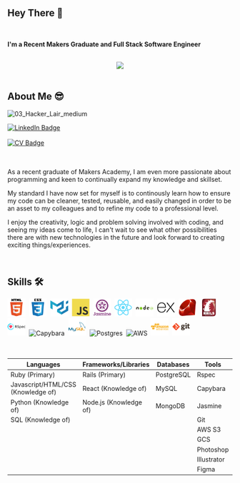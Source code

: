 ## Hey There :slightly_smiling_face:

<br>

**I'm a Recent Makers Graduate and Full Stack Software Engineer**
<br />
<br>

<div id="header" align="center">
  <kbd>
    <img src="https://media.giphy.com/media/dbtDDSvWErdf2/giphy.gif"/>
  </kbd>
</div>
<br>

## About Me  :sunglasses:

![03_Hacker_Lair_medium](https://user-images.githubusercontent.com/79875785/162515537-0df53aad-2a25-4667-96f9-1d7276fdfba3.jpg)


<div id="badges" align="left">
  <a href="https://www.linkedin.com/in/adam-mccormack-545b34157/">
    <img src="https://img.shields.io/badge/LinkedIn-blue?style=for-the-badge&logo=linkedin&logoColor=white" alt="LinkedIn Badge"/>
  </a>
<br>
<br>
  <a href="https://github.com/alldigits/CV/blob/master/README.md">
    <img src="https://user-images.githubusercontent.com/79875785/162441784-bce77379-6e2e-40fb-a9fe-be67279a44d1.png" alt="CV Badge" width="70" />
  </a>
  
<br>
<br>
<br>
  
As a recent graduate of Makers Academy, I am even more passionate about programming and keen to continually expand my knowledge and skillset. 
  
My standard I have now set for myself is to continously learn how to ensure my code can be cleaner, tested, reusable, and easily changed in order to be an asset to my colleagues and to refine my code to a professional level. 
  
I enjoy the creativity, logic and problem solving involved with coding, and seeing my ideas come to life, I can't wait to see what other possibilities there are with new technologies in the future and look forward to creating exciting things/experiences.
  
</div>

<br>
 
## Skills :hammer_and_wrench:
  
 <div>
  <img src="https://github.com/devicons/devicon/blob/master/icons/html5/html5-original-wordmark.svg" title="Html5" alt="Html5" width="40" height="40"/>&nbsp;
  <img src="https://github.com/devicons/devicon/blob/master/icons/css3/css3-original-wordmark.svg" title="CSS3" alt="CSS3" width="40" height="40"/>&nbsp;
  <img src="https://github.com/devicons/devicon/blob/master/icons/materialui/materialui-original.svg" title="Material UI" alt="Material UI" width="40" height="40"/>&nbsp;
  <img src="https://github.com/devicons/devicon/blob/master/icons/javascript/javascript-original.svg" title="Javascript" alt="Javascript" width="40" height="40"/>&nbsp;
  <img src="https://github.com/devicons/devicon/blob/master/icons/jasmine/jasmine-plain-wordmark.svg" title="Jasmine" alt="Jasmine" width="40" height="40"/>&nbsp;
  <img src="https://github.com/devicons/devicon/blob/master/icons/react/react-original.svg" title="React" alt="React" width="40" height="40"/>&nbsp;
  <img src="https://github.com/devicons/devicon/blob/master/icons/nodejs/nodejs-original-wordmark.svg" title="NodeJS" alt="NodeJS" width="40" height="40"/>&nbsp;
  <img src="https://github.com/devicons/devicon/blob/master/icons/express/express-original.svg" title="Express" alt="Express " width="40" height="40"/>&nbsp;
  <img src="https://github.com/devicons/devicon/blob/master/icons/ruby/ruby-original.svg"  title="Ruby" alt="Ruby" width="40" height="40"/>&nbsp;
  <img src="https://github.com/devicons/devicon/blob/master/icons/rails/rails-original-wordmark.svg" title="Rails" alt="Rails" width="40" height="40"/>&nbsp;
<imgsrc="https://camo.githubusercontent.com/4728a651a533a544707ba2d71b0b04e2b0a01adaccef94ef33f27a4fa4d9d3db/68747470733a2f2f63646e2e776f726c64766563746f726c6f676f2e636f6d2f6c6f676f732f73696e617472612e737667" title="Sinatra" alt="Sinatra" width="40" height="40"/>&nbsp;
<img src="https://github.com/devicons/devicon/blob/master/icons/rspec/rspec-original-wordmark.svg" title="Rspec" alt="Rspec" width="40" height="40"/>&nbsp;
<img src="https://camo.githubusercontent.com/105d6aa4ccfe106979d0628bcfd9cebb5640cbd657c39a849e9ab8201ec87fcb/68747470733a2f2f7777772e6d61696c736c7572702e636f6d2f6173736574732f6272616e64732f63617079626172612e706e67" title="Capybara"  alt="Capybara" width="40" height="40"/>&nbsp;
  <img src="https://github.com/devicons/devicon/blob/master/icons/mysql/mysql-original-wordmark.svg" title="MySQL"  alt="MySQL" width="40" height="40"/>&nbsp;
<img src="https://camo.githubusercontent.com/2717985f26463c118a5e93fd5ab74cbafe4dd5c9e9a9ca4bf2af249baf4d92a7/68747470733a2f2f75706c6f61642e77696b696d656469612e6f72672f77696b6970656469612f636f6d6d6f6e732f7468756d622f322f32392f506f737467726573716c5f656c657068616e742e7376672f3132303070782d506f737467726573716c5f656c657068616e742e7376672e706e67" title="Postgres" alt="Postgres" width="40" height="40"/>&nbsp;
<img src="https://camo.githubusercontent.com/cdf6288683b69ed861cba26166cca937650cec85b33955c876eb943ce5f68119/68747470733a2f2f7777772e69637464656d792e636f6d2f696d616765732f353732382f6d64622e706e67" title="AWS" alt="AWS" width="40" height="40"/>&nbsp; 
<img src="https://github.com/devicons/devicon/blob/master/icons/amazonwebservices/amazonwebservices-plain-wordmark.svg" title="MongoDB" alt="MongoDB" width="40" height="40"/>&nbsp;
<img src="https://github.com/devicons/devicon/blob/master/icons/git/git-original-wordmark.svg" title="Git" alt="Git" width="40" height="40"/>&nbsp;
</div>
<br></br>

Languages  | Frameworks/Libraries | Databases  | Tools | Methodologies |
------------- | ------------- | ------------- | ------------- | ------------- |
Ruby (Primary) | Rails (Primary) | PostgreSQL | Rspec | OOP |
Javascript/HTML/CSS (Knowledge of) | React (Knowledge of) | MySQL | Capybara | DRY |
Python (Knowledge of) | Node.js (Knowledge of) | MongoDB | Jasmine | SOLID |
SQL (Knowledge of) | | | Git | TDD/BDD |
 | | | | AWS S3 | MVC |
 | | | | GCS | CI/CD |
 | | | | Photoshop | RESTful |
 | | | | Illustrator | Agile |
 | | | | Figma | XP |




<!--
**alldigits/alldigits** is a ✨ _special_ ✨ repository because its `README.md` (this file) appears on your GitHub profile.

Here are some ideas to get you started:

- 🔭 I’m currently working on ...
- 🌱 I’m currently learning ...
- 👯 I’m looking to collaborate on ...
- 🤔 I’m looking for help with ...
- 💬 Ask me about ...
- 📫 How to reach me: ...
- 😄 Pronouns: ...
- ⚡ Fun fact: ...
-->
